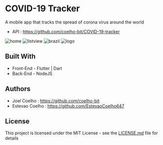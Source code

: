 # COVID-19 Tracker

A mobile app that tracks the spread of corona virus around the world
* API : https://github.com/coelho-bit/COVID-19-tracker

![home](https://user-images.githubusercontent.com/61102108/79279505-8fb4e000-7e84-11ea-9e8b-66616906b206.png)
![listview](https://user-images.githubusercontent.com/61102108/79279570-b1ae6280-7e84-11ea-905f-0fac36611de4.png)
![brazil](https://user-images.githubusercontent.com/61102108/79279578-b4a95300-7e84-11ea-8e31-cb48063dadd7.png)
![logo](https://user-images.githubusercontent.com/61102108/79279790-34372200-7e85-11ea-85cc-dc7fada20d31.png)

## Built With

- Front-End - Flutter | Dart
- Back-End - NodeJS

## Authors

- Joel Coelho : https://github.com/coelho-bit
- Estevao Coelho : https://github.com/EstevaoCoelho647

## License

This project is licensed under the MIT License - see the [LICENSE.md](LICENSE.md) file for details
